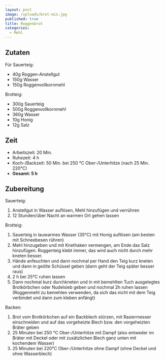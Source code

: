 ```yaml
---
layout: post
image: /uploads/brot-min.jpg
published: true
title: Roggenbrot
categories:
  - Mehl
---
```

## **Zutaten**

Für Sauerteig:

* 40g Roggen-Anstellgut
* 150g Wasser
* 150g Roggenvollkornmehl

Brotteig:

* 300g Sauerteig
* 500g Roggenvollkornmehl
* 360g Wasser
* 10g Honig
* 12g Salz

## **Zeit**

* Arbeitszeit: 20 Min.
* Ruhezeit: 4 h
* Koch-/Backzeit: 50 Min. bei 250 &deg;C Ober-/Unterhitze (nach 25 Min. 220&deg;C)
* **Gesamt: 5 h**

## **Zubereitung**

Sauerteig:

1. Anstellgut in Wasser auflösen, Mehl hinzufügen und verrühren
2. 12 Stunden/über Nacht an warmen Ort gehen lassen

Brotteig:

1. Sauerteig in lauwarmes Wasser (35&deg;C) mit Honig auflösen (am besten mit Schneebesen rühren)
2. Mehl hinzugeben und mit Knethaken vermengen, am Ende das Salz hinzufügen. Roggenteig klebt immer, das wird auch nicht durch mehr kneten besser.
3. Hände anfeuchten und dann nochmal per Hand den Teig kurz kneten und dann in geölte Schüssel geben (dann geht der Teig später besser raus)
4. 2 h bei 25&deg;C ruhen lassen
5. Dann nochmal kurz durchkneten und in mit bemehlten Tuch ausgelegtes Brotkörbchen oder Nudelsieb geben und nochmal 2h ruhen lassen (Roggenmehl zu bemehlen verwenden, da sich das nicht mit dem Teig verbindet und dann zum kleben anfängt)

Backen:

1. Brot vom Brotkörbchen auf ein Backblech stürzen, mit Rasiermesser einschneiden und auf das vorgeheizte Blech bzw. den vorgeheizten Bräter geben
2. 25 Minuten bei 250 &deg;C Ober-/Unterhitze mit Dampf (also entweder im Bräter mit Deckel oder mit zusätzlichen Blech ganz unten mit kochendem Wasser)
3. 25 Minuten bei 220&deg;C Ober-/Unterhitze ohne Dampf (ohne Deckel und ohne Wasserblech)
